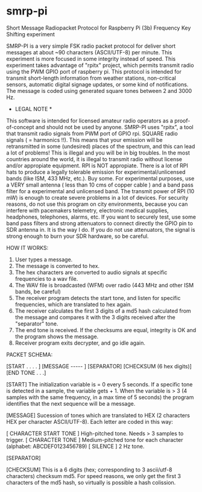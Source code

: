 # smrp-pi
Short Message Radiopacket Protocol for Raspberry Pi (3b)
Frequency Key Shifting experiment

SMRP-PI is a very simple FSK radio packet protocol for deliver short messages at about ~90 characters (ASCII/UTF-8) per minute. This experiment is more focused in some integrity instead of speed. 
This experiment takes advantage of "rpitx" project, which permits transmit radio using the PWM GPIO port of raspberry pi. 
This protocol is intended for transmit short-length information from weather stations, non-critical sensors, automatic digital signage updates, or some kind of notifications. The message is coded using generated square tones between 2 and 3000 Hz.

* LEGAL NOTE *

This software is intended for licensed amateur radio operators as a proof-of-concept and should not be used by anyone.
SMRP-PI uses "rpitx", a tool that transmit radio signals from PWM port of GPIO rpi. SQUARE radio signals ( = harmonics !!).
This means that your emission will be retransmitted in some (undesired) places of the spectrum, and this can lead a lot of problems! This is illegal and you will be in big troubles.
In the most countries around the world, it is illegal to transmit radio without license and/or appropiate equipment. RPI is NOT appropiate.
There is a lot of RPI hats to produce a legally tolerable emission for experimental/unlicensed bands (like ISM, 433 MHz, etc.). Buy some.
For experimental purposes, use a VERY small antenna ( less than 10 cms of copper cable ) and a band pass filter for a experimental and unlicensed band.
The transmit power of RPI (10 mW) is enough to create severe problems in a lot of devices. For security reasons, do not use this program on city environments, because you can interfere with pacemakers telemetry, electronic medical supplies, headphones, telephones, alarms, etc.
If you want to securely test, use some band pass filters and strong attenuators to connect directly the GPIO pin to SDR antenna in. It is the way I do. If you do not use attenuators, the signal is strong enough to burn your SDR hardware, so be careful.

HOW IT WORKS:

1) User types a message. 
2) The message is converted to hex.
3) The hex characters are converted to audio signals at specific frequencies to a wav file.
4) The WAV file is broadcasted (WFM) over radio (443 MHz and other ISM bands, be careful)
5) The receiver program detects the start tone, and listen for specific frequencies, which are translated to hex again.
7) The receiver calculates the first 3 digits of a md5 hash calculated from the message and compares it with the 3 digits received after the "separator" tone.
8) The end tone is received. If the checksums are equal, integrity is OK and the program shows the message.
7) Receiver program exits decrypter, and go idle again.

PACKET SCHEMA:

[START . . . . ] [MESSAGE ----- ] [SEPARATOR] [CHECKSUM (6 hex digits)] [END TONE . . .]

[START] The initialization variable is = 0 every 5 seconds. If a specific tone is detected in a sample, the variable gets + 1. When the variable is > 3 (4 samples with the same frequency, in a max time of 5 seconds) the program identifies that the next sequence will be a message.

[MESSAGE] Sucession of tones which are translated to HEX (2 characters HEX per character ASCII/UTF-8). Each letter are coded in this way:

  [ CHARACTER START TONE ] High-pitched tone. Needs > 3 samples to trigger.
  [ CHARACTER TONE ]  Medium-pitched tone for each character (alphabet: ABCDEF0123456789)
  [ SILENCE ] 2 Hz tone.  
  
[SEPARATOR] 

[CHECKSUM] This is a 6 digits (hex; corresponding to 3 ascii/utf-8 characters) checksum md5. For speed reasons, we only get the first 3 characters of the md5 hash, so virtually is possible a hash colission. 
